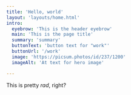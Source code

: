 ```yaml
---
title: 'Hello, world'
layout: 'layouts/home.html'
intro:
  eyebrow: 'This is the header eyebrow'
  main: 'This is the page title'
  summary: 'summary'
  buttonText: 'button text for "work"'
  buttonUrl: '/work'
  image: 'https://picsum.photos/id/237/1200'
  imageAlt: 'At text for hero image'

---
```


This is pretty _rad_, right?